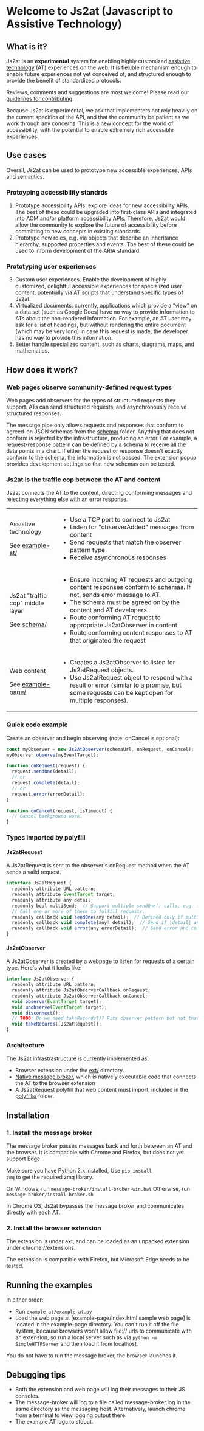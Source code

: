 # Welcome to Js2at (Javascript to Assistive Technology)

## What is it?

Js2at is an **experimental** system for enabling highly customized [assistive technology](https://en.wikipedia.org/wiki/Assistive_technology) (AT) experiences on the web. It is flexible mechanism enough to enable future experiences not yet conceived of, and structured enough to provide the benefit of standardized protocols. 

Reviews, comments and suggestions are most welcome!
Please read our [guidelines for contributing](CONTRIBUTING.md).

Because Js2at is experimental, we ask that implementers not rely heavily on the current specifics of the API, and that the community be patient as we work through any concerns. This is a new concept for the world of accessibility, with the potential to enable extremely rich accessible experiences.

## Use cases

Overall, Js2at can be used to prototype new accessible experiences, APIs and semantics.

### Protoyping accessibility standrds

1. Prototype accessibility APIs: explore ideas for new accessibility APIs. The best of these could be upgraded into first-class APIs and integrated into AOM and/or platform accessibility APIs. Therefore, Js2at would allow the community to explore the future of accessibility before committing to new concepts in existing standards.
2. Prototype new roles, e.g. via objects that describe an inheritance hierarchy, supported properties and events. The best of these could be used to inform development of the ARIA standard.

### Prototyping user experiences

3. Custom user experiences. Enable the development of highly customized, delightful accessible experiences for specialized user content, potentially via AT scripts that understand specific types of Js2at.
4. Virtualized documents: currently, applications which provide a “view” on a data set (such as Google Docs) have no way to provide information to ATs about the non-rendered information. For example, an AT user may ask for a list of headings, but without rendering the entire document (which may be very long) in case this request is made, the developer has no way to provide this information.
5. Better handle specialized content, such as charts, diagrams, maps, and mathematics.

## How does it work?

### Web pages observe community-defined request types

Web pages add observers for the types of structured requests they support. ATs can send structured requests, and asynchronously receive structured responses.

The message pipe only allows requests and responses that conform to agreed-on JSON schemas from the [schema/](schema) folder. Anything that does not conform is rejected by the infrastructure, producing an error. For example, a request-response pattern can be defined by a schema to receive all the data points in a chart. If either the request or response doesn't exactly conform to the schema, the information is not passed. The extension popup provides development settings so that new schemas can be tested.

### Js2at is the traffic cop between the AT and content

Js2at connects the AT to the content, directing conforming messages and rejecting everything else with an error response.

<table>
    <tr>
        <td>
            <p>Assistive technology</p>
            <p>See <a href="./example-at">example-at/</a></p>
        </td>
        <td>
        <ul>
            <li>Use a TCP port to connect to Js2at</li>
            <li>Listen for "observerAdded" messages from content</li>
            <li>Send requests that match the observer pattern type</li>
            <li>Receive asynchronous responses</li>
        </ul>
        </td>
    </tr>
    <tr>
        <td>
            <p>Js2at "traffic cop" middle layer</p>
            <p>See <a href="./schema">schema/</a></p>
        </td>
        <td>
            <ul>
                <li>Ensure incoming AT requests and outgoing content responses conform to schemas. If not, sends error message to AT.</li>
                <li>The schema must be agreed on by the content and AT developers.</li>
                <li>Route conforming AT request to appropriate Js2atObserver in content</li>
                <li>Route conforming content responses to AT that originated the request</li>
            </ul>
        </td>
    </tr>
    <tr>
        <td>
            <p>Web content</p>
            <p>See <a href="./example-page">example-page/</a></p>
        </td>
        <td>
            <ul>
                <li>Creates a Js2atObserver to listen for Js2atRequest objects.</li>
                <li>Use Js2atRequest object to respond with a result or error (similar to a promise, but some requests can be kept open for multiple responses).</li>
            </ul>
        </td>
    </tr>
</table>

### Quick code example

Create an observer and begin observing (note: onCancel is optional):

```js
const myObserver = new Js2AtObserver(schemaUrl, onRequest, onCancel);  
myObserver.observe(myEventTarget);

function onRequest(request) {
  request.sendOne(detail);
  // or
  request.complete(detail);
  // or
  request.error(errorDetail);
}

function onCancel(request, isTimeout) {
  // Cancel background work.
}
```

### Types imported by polyfill

#### Js2atRequest

A Js2atRequest is sent to the observer's onRequest method when the AT sends a valid request.

```js
interface Js2atRequest {
  readonly attribute URL pattern;
  readonly attribute EventTarget target;
  readonly attribute any detail;
  readonly bool multiSend;  // Support multiple sendOne() calls, e.g. for events.
  // Call one or more of these to fulfill requests.
  readonly callback void sendOne(any detail);  // Defined only if multiSend is true. Keeps request open so that it can be used to send more responses.
  readonly callback void complete(any? detail);  // Send if |detail| and complete.
  readonly callback void error(any errorDetail);  // Send error and complete.
}
```

#### Js2atObserver

A Js2atObserver is created by a webpage to listen for requests of a certain type. Here's what it looks like:

```js
interface Js2atObserver {
  readonly attribute URL pattern;
  readonly attribute Js2atObserverCallback onRequest;
  readonly attribute Js2atObserverCallback onCancel;
  void observe(EventTarget target);
  void unobserve(EventTarget target);
  void disconnect();
  // TODO: Do we need takeRecords()? Fits observer pattern but not that useful.
  void takeRecords([Js2atRequest]);
}
```

### Architecture

The Js2at infrastrastructure is currently implemented as:
- Browser extension under the [ext/](ext) directory.
- [Native message broker](message-broker), which is natively executable code that connects the AT to the browser extension
- A Js2atRequest polyfill that web content must import, included in the [polyfills/](polyfills) folder.

## Installation

### 1. Install the message broker

The message broker passes messages back and forth between an AT and the browser. It is compatible with Chrome and Firefox, but does not yet support Edge.

Make sure you have Python 2.x installed, Use <code>pip install zmq</code> to get the required zmq library.

On Windows, run <code>message-broker/install-broker-win.bat</code>
Otherwise, run <code>message-broker/install-broker.sh</code>

In Chrome OS, Js2at bypasses the message broker and communicates directly with each AT.

### 2. Install the browser extension

The extension is under ext, and can be loaded as an unpacked extension under
chrome://extensions.

The extension is compatible with Firefox, but Microsoft Edge needs to be tested.

## Running the examples

In either order:
- Run <code>example-at/example-at.py</code>
- Load the web page at [example-page/index.html sample web page] is located
in the example-page directory. You can't run it off the file system, because
browsers won't allow file:// urls to communicate with an extension, so run a
local server such as
via <code>python -m SimpleHTTPServer</code> and then load it from localhost.

You do not have to run the message broker, the browser launches it.

## Debugging tips

- Both the extension and web page will log their messages to their JS consoles.
- The message-broker will log to a file called
message-broker.log in the same directory as the messaging host.
Alternatively, launch chrome from a terminal to view logging output there.
- The example AT logs to stdout.


